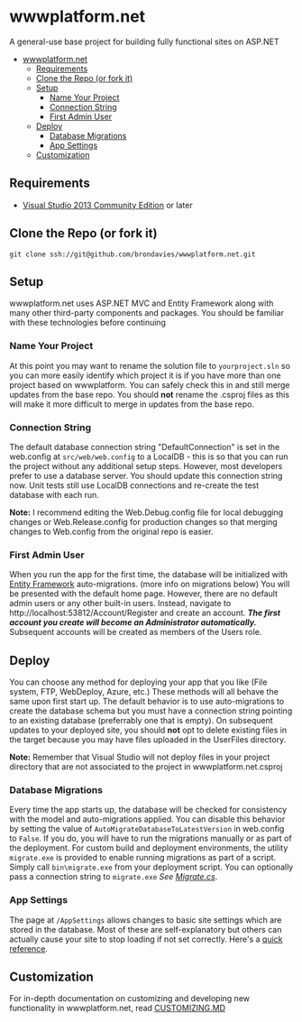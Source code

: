 # wwwplatform&#46;net
A general-use base project for building fully functional sites on ASP.NET
- [wwwplatform&#46;net](#wwwplatform46net)
    - [Requirements](#requirements)
    - [Clone the Repo (or fork it)](#clone-the-repo-or-fork-it)
    - [Setup](#setup)
        - [Name Your Project](#name-your-project)
        - [Connection String](#connection-string)
        - [First Admin User](#first-admin-user)
    - [Deploy](#deploy)
        - [Database Migrations](#database-migrations)
        - [App Settings](#app-settings)
    - [Customization](#customization)

## Requirements
* [Visual Studio 2013 Community Edition](https://www.visualstudio.com/) or later

## Clone the Repo (or fork it)
```
git clone ssh://git@github.com/brondavies/wwwplatform.net.git
```

## Setup
wwwplatform&#46;net uses ASP.NET MVC and Entity Framework along with many other third-party components and packages.  You should be familiar with these technologies before continuing

### Name Your Project
At this point you may want to rename the solution file to `yourproject.sln` so you can more easily identify which project it is if you have more than one project based on wwwplatform. You can safely check this in and still merge updates from the base repo.  You should **not** rename the .csproj files as this will make it more difficult to merge in updates from the base repo.

### Connection String
The default database connection string "DefaultConnection" is set in the web&#46;config at `src/web/web.config` to a LocalDB - this is so that you can run the project without any additional setup steps.  However, most developers prefer to use a database server. You should update this connection string now.  Unit tests still use LocalDB connections and re-create the test database with each run.

**Note:** I recommend editing the Web.Debug.config file for local debugging changes or Web.Release.config for production changes so that merging changes to Web.config from the original repo is easier.

### First Admin User
When you run the app for the first time, the database will be initialized with [Entity Framework](https://docs.microsoft.com/en-us/ef/) auto-migrations. (more info on migrations below) You will be presented with the default home page. However, there are no default admin users or any other built-in users.  Instead, navigate to http://localhost:53812/Account/Register and create an account. ***The first account you create will become an Administrator automatically.*** Subsequent accounts will be created as members of the Users role.

## Deploy
You can choose any method for deploying your app that you like (File system, FTP, WebDeploy, Azure, etc.) These methods will all behave the same upon first start up.  The default behavior is to use auto-migrations to create the database schema but you must have a connection string pointing to an existing database (preferrably one that is empty). On subsequent updates to your deployed site, you should **not** opt to delete existing files in the target because you may have files uploaded in the UserFiles directory.

**Note:** Remember that Visual Studio will not deploy files in your project directory that are not associated to the project in wwwplatform.net.csproj

### Database Migrations
Every time the app starts up, the database will be checked for consistency with the model and auto-migrations applied. You can disable this behavior by setting the value of `AutoMigrateDatabaseToLatestVersion` in web&#46;config to `False`. If you do, you will have to run the migrations manually or as part of the deployment. For custom build and deployment environments, the utility `migrate.exe` is provided to enable running migrations as part of a script.  Simply call `bin\migrate.exe` from your deployment script.  You can optionally pass a connection string to `migrate.exe` *See [Migrate.cs](src/migrate/Migrate.cs)*.

### App Settings
The page at `/AppSettings` allows changes to basic site settings which are stored in the database.  Most of these are self-explanatory but others can actually cause your site to stop loading if not set correctly.  Here's a [quick reference](appsettings.md).

## Customization
For in-depth documentation on customizing and developing new functionality in wwwplatform&#46;net, read [CUSTOMIZING.MD](CUSTOMIZING.MD)